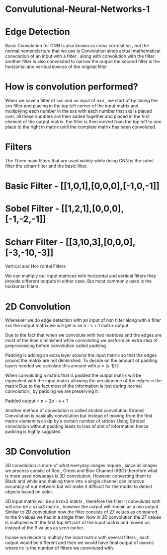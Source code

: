 # Convulutional-Neural-Networks-1

# Edge Detection 

Basic Convolution for CNN is also known as cross correlation , but the normal nomenclarture that we use is Convolution 
since actual mathematical convolution of an input with a filter , along with convolution with the filter
another filter is also convoluted to narrow the output the second filter is the horizontal and vertical inverse of the original filter

# How is convolution performed?
When we have a filter of sxs and an input of nxn , we start of by taking the sxs filter and placing in the top left corner of the input matrix
and multiplying each number in the sxs with each number that sxs is placed over, all these numbers are then added together and placed in the first element of the output
matrix. the filter is then moved from the top left to one place to the right in matrix until the complete matrix has been convoluted.

# Filters

The Three main filters that are used widely while doing CNN is the sobel filter the scharr filter
and the basic filter.

# Basic Filter - [[1,0,1],[0,0,0],[-1,0,-1]]
# Sobel Filter - [[1,2,1],[0,0,0],[-1,-2,-1]]
# Scharr Filter - [[3,10,3],[0,0,0],[-3,-10,-3]]

Vertical and Horizontal Filters

We can multiply our input matrices with horizontal and vertical filters they provide different outputs in either case. But most commonly used is the 
horizontal filters.

# 2D Convolution

Whenever we do edge detection with an input of nxn filter along with a filter sxs the output matrix
we will get is an n - s + 1 matrix output

Due to the fact that when we convolute with two matrices and the edges are most of the time diminished while convoluting
we perform an extra step of preprocessing before convolution called padding

Padding is adding an extra layer around the input matrix so that the edges around the matrix are not diminished.
To decide on the amount of padding layers needed we calculate this amount with p = (s-1)/2

When convoluting a matrix that is padded the output matrix will be equivalent with the input matrix allowing the persitinence of the edges in the matrix
Due to the fact most of the information is lost during normal convolution , by padding we are preserving it.

Padded output = n + 2p - s + 1

Another method of convolution is called strided convolution 
Strided Convolution is basically convolution but instead of moving from the first matrix element we skip by a certain number of strides
Using Strided convolution without padding leads to loss of alot of information hence padding is highly suggsted.

# 3D Convolution

3D convolution is more of what everyday images require , since all images we process consist of Red , Green and Blue Channel (RBG) therefore
what is more used nowadays is 3D convolution, However converting them to Black and white and making them into a single channel can improve accuracy of our network but
will make it difficult for the model to detect objects based on color.

3D input matrix will be a nxnx3 matrix , therefore the filter it convulutes with will also be a sxsx3 matrix , however the output will remain as a oxo output.
Similar to 2D convolution now the filter consists of 27 values as compared to the 9 values we had in a single filter. Now in 3D convolution
the 27 values is multipled with the first top left part of the input matrix and moved on instead of the 9 values as seen earlier. 

Incase we decide to multiply the input matrix with several filters , each output would be different and then we would have final output of oxoxnc
where nc is the number of filters we convoluted with.
